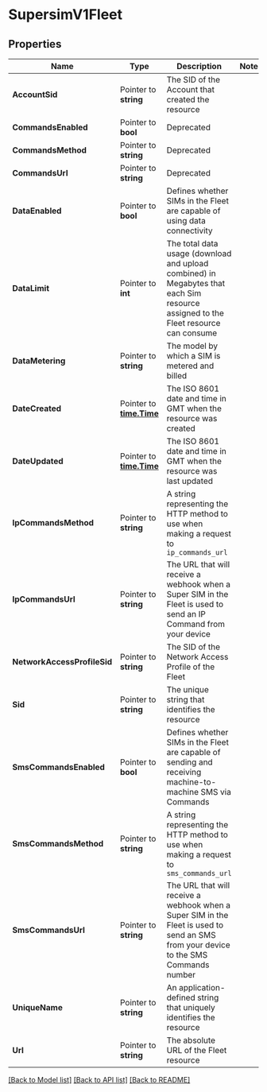 # SupersimV1Fleet

## Properties

Name | Type | Description | Notes
------------ | ------------- | ------------- | -------------
**AccountSid** | Pointer to **string** | The SID of the Account that created the resource |
**CommandsEnabled** | Pointer to **bool** | Deprecated |
**CommandsMethod** | Pointer to **string** | Deprecated |
**CommandsUrl** | Pointer to **string** | Deprecated |
**DataEnabled** | Pointer to **bool** | Defines whether SIMs in the Fleet are capable of using data connectivity |
**DataLimit** | Pointer to **int** | The total data usage (download and upload combined) in Megabytes that each Sim resource assigned to the Fleet resource can consume |
**DataMetering** | Pointer to **string** | The model by which a SIM is metered and billed |
**DateCreated** | Pointer to [**time.Time**](time.Time.md) | The ISO 8601 date and time in GMT when the resource was created |
**DateUpdated** | Pointer to [**time.Time**](time.Time.md) | The ISO 8601 date and time in GMT when the resource was last updated |
**IpCommandsMethod** | Pointer to **string** | A string representing the HTTP method to use when making a request to `ip_commands_url` |
**IpCommandsUrl** | Pointer to **string** | The URL that will receive a webhook when a Super SIM in the Fleet is used to send an IP Command from your device |
**NetworkAccessProfileSid** | Pointer to **string** | The SID of the Network Access Profile of the Fleet |
**Sid** | Pointer to **string** | The unique string that identifies the resource |
**SmsCommandsEnabled** | Pointer to **bool** | Defines whether SIMs in the Fleet are capable of sending and receiving machine-to-machine SMS via Commands |
**SmsCommandsMethod** | Pointer to **string** | A string representing the HTTP method to use when making a request to `sms_commands_url` |
**SmsCommandsUrl** | Pointer to **string** | The URL that will receive a webhook when a Super SIM in the Fleet is used to send an SMS from your device to the SMS Commands number |
**UniqueName** | Pointer to **string** | An application-defined string that uniquely identifies the resource |
**Url** | Pointer to **string** | The absolute URL of the Fleet resource |

[[Back to Model list]](../README.md#documentation-for-models) [[Back to API list]](../README.md#documentation-for-api-endpoints) [[Back to README]](../README.md)


